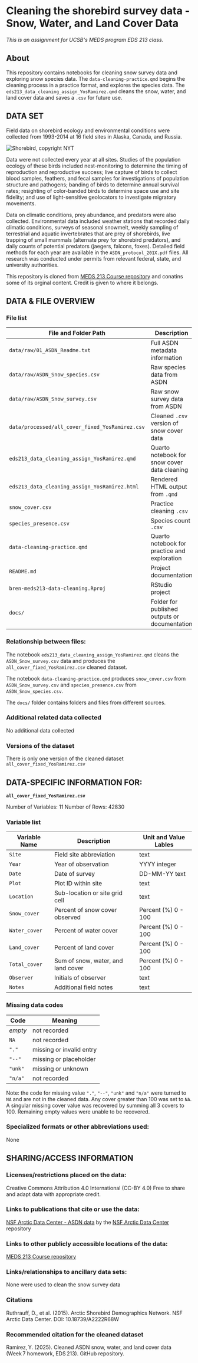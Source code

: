 # Cleaning the shorebird survey data - Snow, Water, and Land Cover Data 
*This is an assignment for UCSB's MEDS program EDS 213 class.*

## About

This repository contains notebooks for cleaning snow survey data and exploring snow species data. The `data-cleaning-practice.qmd` begins the cleaning process in a practice format, and explores the species data. The `eds213_data_cleaning_assign_YosRamirez.qmd` cleans the snow, water, and land cover data and saves a `.csv` for future use. 

## DATA SET

Field data on shorebird ecology and environmental conditions were collected from 1993-2014 at 16 field sites in Alaska, Canada, and Russia.

![Shorebird, copyright NYT](https://static01.nyt.com/images/2017/09/10/nyregion/10NATURE1/10NATURE1-superJumbo.jpg?quality=75&auto=webp)

Data were not collected every year at all sites. Studies of the population ecology of these birds included nest-monitoring to determine the timing of reproduction and reproductive success; live capture of birds to collect blood samples, feathers, and fecal samples for investigations of population structure and pathogens; banding of birds to determine annual survival rates; resighting of color-banded birds to determine space use and site fidelity; and use of light-sensitive geolocators to investigate migratory movements. 

Data on climatic conditions, prey abundance, and predators were also collected. Environmental data included weather stations that recorded daily climatic conditions, surveys of seasonal snowmelt, weekly sampling of terrestrial and aquatic invertebrates that are prey of shorebirds, live trapping of small mammals (alternate prey for shorebird predators), and daily counts of potential predators (jaegers, falcons, foxes). Detailed field methods for each year are available in the `ASDN_protocol_201X.pdf` files. All research was conducted under permits from relevant federal, state, and university authorities.

This repository is cloned from [MEDS 213 Course repository](https://github.com/UCSB-Library-Research-Data-Services/bren-meds213-data-cleaning) and conatins some of its orginal content. Credit is given to where it belongs. 

## DATA & FILE OVERVIEW

### File list

| File and Folder Path                            | Description                                   |
| ----------------------------------------------- | --------------------------------------------- |
| `data/raw/01_ASDN_Readme.txt`                   | Full ASDN metadata information                |
| `data/raw/ASDN_Snow_species.csv`                | Raw species data from ASDN                    |
| `data/raw/ASDN_Snow_survey.csv`                 | Raw snow survey data from ASDN                |
| `data/processed/all_cover_fixed_YosRamirez.csv` | Cleaned `.csv` version of snow cover data     |
| `eds213_data_cleaning_assign_YosRamirez.qmd`    | Quarto notebook for snow cover data cleaning  |
| `eds213_data_cleaning_assign_YosRamirez.html`   | Rendered HTML output from `.qmd`              |
| `snow_cover.csv`                                | Practice cleaning `.csv`                      |
| `species_presence.csv`                          | Species count `.csv`                          |
| `data-cleaning-practice.qmd`                    | Quarto notebook for practice and exploration  |
| `README.md`                                     | Project documentation                         |
| `bren-meds213-data-cleaning.Rproj`              | RStudio project                               |
| `docs/`                                         | Folder for published outputs or documentation |

### Relationship between files:
The notebook `eds213_data_cleaning_assign_YosRamirez.qmd` cleans the `ASDN_Snow_survey.csv` data and produces the `all_cover_fixed_YosRamirez.csv` cleaned dataset.

The notebook `data-cleaning-practice.qmd` produces `snow_cover.csv` from `ASDN_Snow_survey.csv` and `species_presence.csv` from `ASDN_Snow_species.csv`.

The `docs/` folder contains folders and files from different sources.

### Additional related data collected  
No additional data collected

### Versions of the dataset
There is only one version of the cleaned dataset `all_cover_fixed_YosRamirez.csv`

## DATA-SPECIFIC INFORMATION FOR: 

**`all_cover_fixed_YosRamirez.csv`**

Number of Variables: 11
Number of Rows: 42830

### Variable list

| Variable Name | Description                        | Unit and Value Lables      | 
| ------------- | ---------------------------------- | -------------------------- |
| `Site`        | Field site abbreviation            | text                       | 
| `Year`        | Year of observation                | YYYY integer               | 
| `Date`        | Date of survey                     | DD-MM-YY text              | 
| `Plot`        | Plot ID within site                | text                       | 
| `Location`    | Sub-location or site grid cell     | text                       | 
| `Snow_cover`  | Percent of snow cover observed     | Percent (%) 0 - 100        | 
| `Water_cover` | Percent of water cover             | Percent (%) 0 - 100        | 
| `Land_cover`  | Percent of land cover              | Percent (%) 0 - 100        | 
| `Total_cover` | Sum of snow, water, and land cover | Percent (%) 0 - 100        | 
| `Observer`    | Initials of observer               | text                       | 
| `Notes`       | Additional field notes             | text                       | 

### Missing data codes

| Code        | Meaning                  |
| ----------- | ------------------------ |
| *empty*     | not recorded             | *in `.csv`*
| `NA`        | not recorded             | *in `.csv`*
| `"."`       | missing or invalid entry |
| `"--"`      | missing or placeholder   |
| `"unk"`     | missing or unknown       |
| `"n/a"`     | not recorded             |

Note: the code for missing value `"."`, `"--"`, `"unk"` and `"n/a"` were turned to `NA` and are not in the cleaned data. Any cover greater than 100 was set to `NA`. A singular missing cover value was recovered by summing all 3 covers to 100. Remaining empty values were unable to be recovered. 

### Specialized formats or other abbreviations used:
None

## SHARING/ACCESS INFORMATION

### Licenses/restrictions placed on the data:
Creative Commons Attribution 4.0 International (CC-BY 4.0) Free to share and adapt data with appropriate credit.

### Links to publications that cite or use the data:
[NSF Arctic Data Center - ASDN data](https://arcticdata.io/catalog/view/doi:10.18739/A2222R68W) by the [NSF Arctic Data Center](https://arcticdata.io) repository

### Links to other publicly accessible locations of the data:
[MEDS 213 Course repository](https://github.com/UCSB-Library-Research-Data-Services/bren-meds213-data-cleaning) 

### Links/relationships to ancillary data sets: 
None were used to clean the snow survey data

### Citations

Ruthrauff, D., et al. (2015). Arctic Shorebird Demographics Network. NSF Arctic Data Center. DOI: 10.18739/A2222R68W

### Recommended citation for the cleaned dataset

Ramirez, Y. (2025). Cleaned ASDN snow, water, and land cover data (Week 7 homework, EDS 213). GitHub repository.

